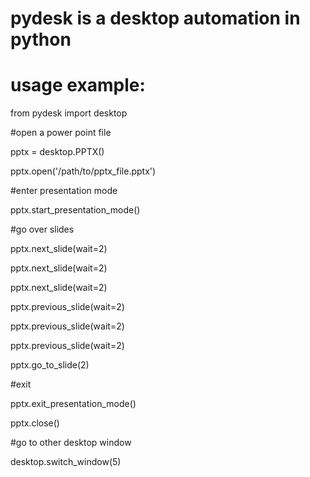 # pydesk is a desktop automation in python

# usage example:

from pydesk import desktop

#open a power point file

pptx = desktop.PPTX()

pptx.open('/path/to/pptx_file.pptx')

#enter presentation mode

pptx.start_presentation_mode()

#go over slides

pptx.next_slide(wait=2)

pptx.next_slide(wait=2)

pptx.next_slide(wait=2)

pptx.previous_slide(wait=2)

pptx.previous_slide(wait=2)

pptx.previous_slide(wait=2)

pptx.go_to_slide(2)

#exit

pptx.exit_presentation_mode()

pptx.close()

#go to other desktop window

desktop.switch_window(5)
